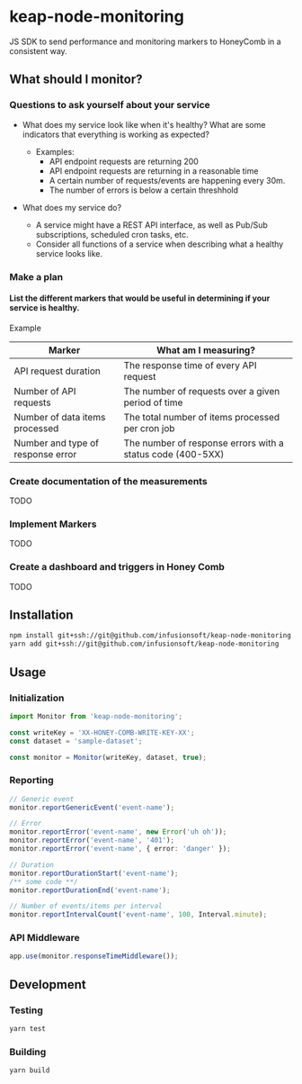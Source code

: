# keap-node-monitoring
JS SDK to send performance and monitoring markers to HoneyComb in a consistent way.

## What should I monitor?

### Questions to ask yourself about your service

- What does my service look like when it's healthy? What are some indicators that everything is working as expected?
  - Examples:
    - API endpoint requests are returning 200
    - API endpoint requests are returning in a reasonable time
    - A certain number of requests/events are happening every 30m.
    - The number of errors is below a certain threshhold
  
- What does my service do?
  - A service might have a REST API interface, as well as Pub/Sub subscriptions, scheduled cron tasks, etc.
  - Consider all functions of a service when describing what a healthy service looks like.


### Make a plan

#### List the different markers that would be useful in determining if your service is healthy.

Example

| Marker |  What am I measuring? |
|---|---|
| API request duration | The response time of every API request |
| Number of API requests | The number of requests over a given period of time |
| Number of data items processed | The total number of items processed per cron job |
| Number and type of response error | The number of response errors with a status code (400-5XX) |

### Create documentation of the measurements

TODO

### Implement Markers

TODO

### Create a dashboard and triggers in Honey Comb

TODO

## Installation 
```sh
npm install git+ssh://git@github.com/infusionsoft/keap-node-monitoring
yarn add git+ssh://git@github.com/infusionsoft/keap-node-monitoring
```

## Usage


### Initialization
```typescript
import Monitor from 'keap-node-monitoring';

const writeKey = 'XX-HONEY-COMB-WRITE-KEY-XX';
const dataset = 'sample-dataset';

const monitor = Monitor(writeKey, dataset, true);
```

### Reporting

```typescript
// Generic event
monitor.reportGenericEvent('event-name');

// Error
monitor.reportError('event-name', new Error('uh oh'));
monitor.reportError('event-name', '401');
monitor.reportError('event-name', { error: 'danger' });

// Duration
monitor.reportDurationStart('event-name');
/** some code **/
monitor.reportDurationEnd('event-name');

// Number of events/items per interval
monitor.reportIntervalCount('event-name', 100, Interval.minute);
```

### API Middleware

```typescript
app.use(monitor.responseTimeMiddleware());
```

## Development

### Testing
```sh
yarn test
```

### Building
```sh
yarn build
```
